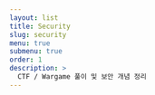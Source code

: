 ```yaml
---
layout: list
title: Security
slug: security
menu: true
submenu: true
order: 1
description: >
  CTF / Wargame 풀이 및 보안 개념 정리  
---
```

